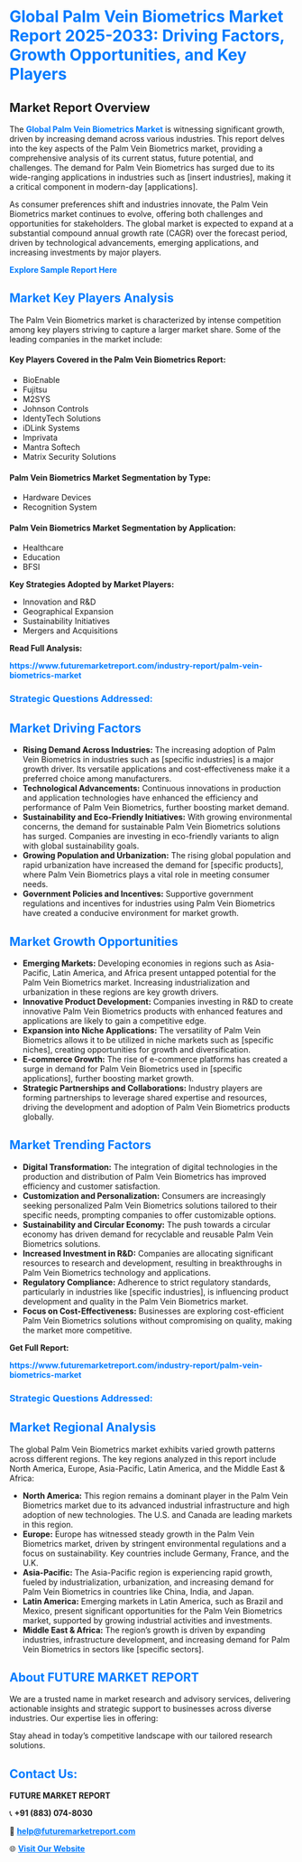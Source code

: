 <h1 style="color: #007BFF;">Global Palm Vein Biometrics Market Report 2025-2033: Driving Factors, Growth Opportunities, and Key Players</h1>

<section id="overview">
<h2>Market Report Overview</h2>
<p>The <a href="https://www.futuremarketreport.com/industry-report/palm-vein-biometrics-market" style="color: #007BFF; text-decoration: none;"><strong>Global Palm Vein Biometrics Market</strong></a> is witnessing significant growth, driven by increasing demand across various industries. This report delves into the key aspects of the Palm Vein Biometrics market, providing a comprehensive analysis of its current status, future potential, and challenges. The demand for Palm Vein Biometrics has surged due to its wide-ranging applications in industries such as [insert industries], making it a critical component in modern-day [applications].</p>
<p>As consumer preferences shift and industries innovate, the Palm Vein Biometrics market continues to evolve, offering both challenges and opportunities for stakeholders. The global market is expected to expand at a substantial compound annual growth rate (CAGR) over the forecast period, driven by technological advancements, emerging applications, and increasing investments by major players.</p>
</section>

<section id="overview">
<p><a href="https://www.futuremarketreport.com/request-sample/reportId=50868" style="color: #007BFF; text-decoration: none;"><strong>Explore Sample Report Here</strong></a></p>
</section>

<section id="key-players">
<h2 style="color: #007BFF;">Market Key Players Analysis</h2>
<p>The Palm Vein Biometrics market is characterized by intense competition among key players striving to capture a larger market share. Some of the leading companies in the market include:</p>
<h4>Key Players Covered in the Palm Vein Biometrics Report:</h4>
<ul><li>BioEnable</li><li>Fujitsu</li><li>M2SYS</li><li>Johnson Controls</li><li>IdentyTech Solutions</li><li>iDLink Systems</li><li>Imprivata</li><li>Mantra Softech</li><li>Matrix Security Solutions</li></ul>
<h4>Palm Vein Biometrics Market Segmentation by Type:</h4>
<ul><li>Hardware Devices</li><li>Recognition System</li></ul>

<h4>Palm Vein Biometrics Market Segmentation by Application:</h4>
<ul><li>Healthcare</li><li>Education</li><li>BFSI</li></ul>
<p><strong>Key Strategies Adopted by Market Players:</strong></p>
<ul>
<li>Innovation and R&D</li>
<li>Geographical Expansion</li>
<li>Sustainability Initiatives</li>
<li>Mergers and Acquisitions</li>
</ul>
</section>

<section>
<p><strong>Read Full Analysis: </strong></p><a href="https://www.futuremarketreport.com/industry-report/palm-vein-biometrics-market" style="color: #007BFF; text-decoration: none;"><strong>https://www.futuremarketreport.com/industry-report/palm-vein-biometrics-market</strong></a>
<h3 style="color: #007BFF;">Strategic Questions Addressed:</h3>
</section>

<section id="driving-factors">
<h2 style="color: #007BFF;">Market Driving Factors</h2>
<ul>
<li><strong>Rising Demand Across Industries:</strong> The increasing adoption of Palm Vein Biometrics in industries such as [specific industries] is a major growth driver. Its versatile applications and cost-effectiveness make it a preferred choice among manufacturers.</li>
<li><strong>Technological Advancements:</strong> Continuous innovations in production and application technologies have enhanced the efficiency and performance of Palm Vein Biometrics, further boosting market demand.</li>
<li><strong>Sustainability and Eco-Friendly Initiatives:</strong> With growing environmental concerns, the demand for sustainable Palm Vein Biometrics solutions has surged. Companies are investing in eco-friendly variants to align with global sustainability goals.</li>
<li><strong>Growing Population and Urbanization:</strong> The rising global population and rapid urbanization have increased the demand for [specific products], where Palm Vein Biometrics plays a vital role in meeting consumer needs.</li>
<li><strong>Government Policies and Incentives:</strong> Supportive government regulations and incentives for industries using Palm Vein Biometrics have created a conducive environment for market growth.</li>
</ul>
</section>

<section id="growth-opportunities">
<h2 style="color: #007BFF;">Market Growth Opportunities</h2>
<ul>
<li><strong>Emerging Markets:</strong> Developing economies in regions such as Asia-Pacific, Latin America, and Africa present untapped potential for the Palm Vein Biometrics market. Increasing industrialization and urbanization in these regions are key growth drivers.</li>
<li><strong>Innovative Product Development:</strong> Companies investing in R&D to create innovative Palm Vein Biometrics products with enhanced features and applications are likely to gain a competitive edge.</li>
<li><strong>Expansion into Niche Applications:</strong> The versatility of Palm Vein Biometrics allows it to be utilized in niche markets such as [specific niches], creating opportunities for growth and diversification.</li>
<li><strong>E-commerce Growth:</strong> The rise of e-commerce platforms has created a surge in demand for Palm Vein Biometrics used in [specific applications], further boosting market growth.</li>
<li><strong>Strategic Partnerships and Collaborations:</strong> Industry players are forming partnerships to leverage shared expertise and resources, driving the development and adoption of Palm Vein Biometrics products globally.</li>
</ul>
</section>

<section id="trending-factors">
<h2 style="color: #007BFF;">Market Trending Factors</h2>
<ul>
<li><strong>Digital Transformation:</strong> The integration of digital technologies in the production and distribution of Palm Vein Biometrics has improved efficiency and customer satisfaction.</li>
<li><strong>Customization and Personalization:</strong> Consumers are increasingly seeking personalized Palm Vein Biometrics solutions tailored to their specific needs, prompting companies to offer customizable options.</li>
<li><strong>Sustainability and Circular Economy:</strong> The push towards a circular economy has driven demand for recyclable and reusable Palm Vein Biometrics solutions.</li>
<li><strong>Increased Investment in R&D:</strong> Companies are allocating significant resources to research and development, resulting in breakthroughs in Palm Vein Biometrics technology and applications.</li>
<li><strong>Regulatory Compliance:</strong> Adherence to strict regulatory standards, particularly in industries like [specific industries], is influencing product development and quality in the Palm Vein Biometrics market.</li>
<li><strong>Focus on Cost-Effectiveness:</strong> Businesses are exploring cost-efficient Palm Vein Biometrics solutions without compromising on quality, making the market more competitive.</li>
</ul>
</section>

<section>
<p><strong>Get Full Report: </strong></p><a href="https://www.futuremarketreport.com/industry-report/palm-vein-biometrics-market" style="color: #007BFF; text-decoration: none;"><strong>https://www.futuremarketreport.com/industry-report/palm-vein-biometrics-market</strong></a>
<h3 style="color: #007BFF;">Strategic Questions Addressed:</h3>
</section>


<section id="regional-analysis">
<h2 style="color: #007BFF;">Market Regional Analysis</h2>
<p>The global Palm Vein Biometrics market exhibits varied growth patterns across different regions. The key regions analyzed in this report include North America, Europe, Asia-Pacific, Latin America, and the Middle East & Africa:</p>
<ul>
<li><strong>North America:</strong> This region remains a dominant player in the Palm Vein Biometrics market due to its advanced industrial infrastructure and high adoption of new technologies. The U.S. and Canada are leading markets in this region.</li>
<li><strong>Europe:</strong> Europe has witnessed steady growth in the Palm Vein Biometrics market, driven by stringent environmental regulations and a focus on sustainability. Key countries include Germany, France, and the U.K.</li>
<li><strong>Asia-Pacific:</strong> The Asia-Pacific region is experiencing rapid growth, fueled by industrialization, urbanization, and increasing demand for Palm Vein Biometrics in countries like China, India, and Japan.</li>
<li><strong>Latin America:</strong> Emerging markets in Latin America, such as Brazil and Mexico, present significant opportunities for the Palm Vein Biometrics market, supported by growing industrial activities and investments.</li>
<li><strong>Middle East & Africa:</strong> The region’s growth is driven by expanding industries, infrastructure development, and increasing demand for Palm Vein Biometrics in sectors like [specific sectors].</li>
</ul>
</section>

<footer>
<h2 style="color: #007BFF;">About FUTURE MARKET REPORT</h2>
<p>We are a trusted name in market research and advisory services, delivering actionable insights and strategic support to businesses across diverse industries. Our expertise lies in offering:</p>

<p>Stay ahead in today’s competitive landscape with our tailored research solutions.</p>

<h2 style="color: #007BFF;">Contact Us:</h2>
<p><strong>FUTURE MARKET REPORT</strong></p>
<p>📞 <strong>+91 (883) 074-8030</strong></p>
<p>📧 <strong><a href="mailto:help@futuremarketreport.com" style="color: #007BFF;">help@futuremarketreport.com</a></strong></p>
<p>🌐 <strong><a href="https://www.futuremarketreport.com/" style="color: #007BFF;">Visit Our Website</a></strong></p>
</footer>
